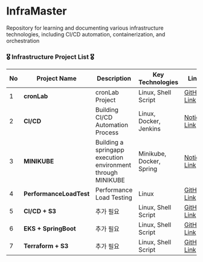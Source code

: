 # InfraMaster
Repository for learning and documenting various infrastructure technologies, including CI/CD automation, containerization, and orchestration

### 🎖️ Infrastructure Project List 🎖️
| No | Project Name | Description | Key Technologies | Link | Date |
|----|--------------|-------------|-------------------|------|------|
| 1  | **cronLab** | cronLab Project | Linux, Shell Script | [GitHub Link](https://github.com/LeeYeonhee-00/InfraMaster/tree/main/cronLab) | 2024-09-19 |
| 2  | **CI/CD** | Building CI/CD Automation Process | Linux, Docker, Jenkins | [Notion Link](https://rapid-bush-206.notion.site/241001-CI-CD-Minikube-112fb022fe8180f9bac1e89a7351ec78?pvs=4) | 2024-09-30 |
| 3  | **MINIKUBE** | Building a springapp execution environment through MINIKUBE | Minikube, Docker, Spring | [Notion Link](https://rapid-bush-206.notion.site/241002-Minikube-113fb022fe818097a85ecff2164f9f9d?pvs=4) | 2024-10-02 |
| 4  | **PerformanceLoadTest** | Performance Load Testing | Linux | [GitHub Link](https://github.com/LeeYeonhee-00/InfraMaster/tree/main/PerformanceLoadTest) | 2024-10-10 |
| 5  | **CI/CD + S3** | 추가 필요 | Linux, Shell Script | [GitHub Link](https://github.com/LeeYeonhee-00/InfraMaster/tree/main/StressTest) | 2024-10-11 |
| 6  | **EKS + SpringBoot** | 추가 필요 | Linux, Shell Script | [GitHub Link](https://github.com/LeeYeonhee-00/InfraMaster/tree/main/StressTest) | 2024-10-15 |
| 7  | **Terraform + S3** | 추가 필요 | Linux, Shell Script | [GitHub Link](https://github.com/LeeYeonhee-00/InfraMaster/tree/main/StressTest) | 2024-10-15 |
